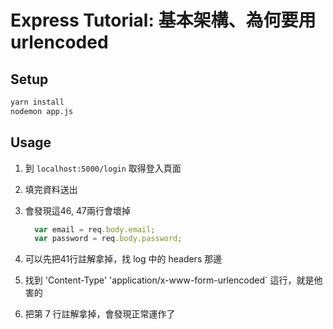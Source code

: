 # Express Tutorial: 基本架構、為何要用 urlencoded

## Setup

```bash
yarn install
nodemon app.js
```

## Usage

1. 到 `localhost:5000/login` 取得登入頁面
2. 填完資料送出
3. 會發現這46, 47兩行會壞掉

    ```javascript
      var email = req.body.email;
      var password = req.body.password;
    ```

4. 可以先把41行註解拿掉，找 log 中的 headers 那邊
5. 找到 'Content-Type' 'application/x-www-form-urlencoded` 這行，就是他害的
6. 把第 7 行註解拿掉，會發現正常運作了
